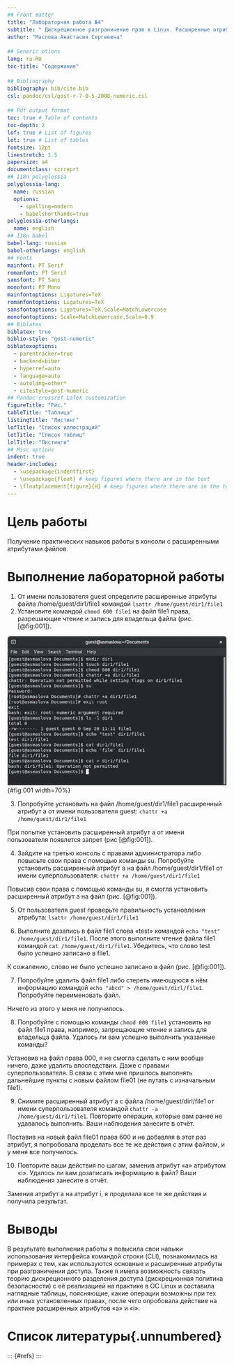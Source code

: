 ```yaml
---
## Front matter
title: "Лабораторная работа №4"
subtitle: " Дискреционное разграничение прав в Linux. Расширенные атрибуты"
author: "Маслова Анастасия Сергеевна"

## Generic otions
lang: ru-RU
toc-title: "Содержание"

## Bibliography
bibliography: bib/cite.bib
csl: pandoc/csl/gost-r-7-0-5-2008-numeric.csl

## Pdf output format
toc: true # Table of contents
toc-depth: 2
lof: true # List of figures
lot: true # List of tables
fontsize: 12pt
linestretch: 1.5
papersize: a4
documentclass: scrreprt
## I18n polyglossia
polyglossia-lang:
  name: russian
  options:
    - spelling=modern
    - babelshorthands=true
polyglossia-otherlangs:
  name: english
## I18n babel
babel-lang: russian
babel-otherlangs: english
## Fonts
mainfont: PT Serif
romanfont: PT Serif
sansfont: PT Sans
monofont: PT Mono
mainfontoptions: Ligatures=TeX
romanfontoptions: Ligatures=TeX
sansfontoptions: Ligatures=TeX,Scale=MatchLowercase
monofontoptions: Scale=MatchLowercase,Scale=0.9
## Biblatex
biblatex: true
biblio-style: "gost-numeric"
biblatexoptions:
  - parentracker=true
  - backend=biber
  - hyperref=auto
  - language=auto
  - autolang=other*
  - citestyle=gost-numeric
## Pandoc-crossref LaTeX customization
figureTitle: "Рис."
tableTitle: "Таблица"
listingTitle: "Листинг"
lofTitle: "Список иллюстраций"
lotTitle: "Список таблиц"
lolTitle: "Листинги"
## Misc options
indent: true
header-includes:
  - \usepackage{indentfirst}
  - \usepackage{float} # keep figures where there are in the text
  - \floatplacement{figure}{H} # keep figures where there are in the text
---
```


# Цель работы

Получение практических навыков работы в консоли с расширенными атрибутами файлов.

# Выполнение лабораторной работы

1. От имени пользователя guest определите расширенные атрибуты файла /home/guest/dir1/file1 командой `lsattr /home/guest/dir1/file1`
2. Установите командой `chmod 600 file1` на файл file1 права, разрешающие чтение и запись для владельца файла (рис. [@fig:001]).

![Выполнение пунктов 1-6](image/1.png){#fig:001 width=70%}

3. Попробуйте установить на файл /home/guest/dir1/file1 расширенный атрибут a от имени пользователя guest: `chattr +a /home/guest/dir1/file1`

При попытке установить расширенный атрибут а от имени пользователя появлется запрет (рис [@fig:001]).

4. Зайдите на третью консоль с правами администратора либо повысьте свои права с помощью команды su. Попробуйте установить расширенный атрибут a на файл /home/guest/dir1/file1 от имени суперпользователя: `chattr +a /home/guest/dir1/file1`

Повысив свои права с помощью команды su, я смогла установить расширенный атрибут а на файл (рис. [@fig:001]).

5. От пользователя guest проверьте правильность установления атрибута: `lsattr /home/guest/dir1/file1`

6. Выполните дозапись в файл file1 слова «test» командой `echo "test" /home/guest/dir1/file1`. После этого выполните чтение файла file1 командой `cat /home/guest/dir1/file1`. Убедитесь, что слово test было успешно записано в file1.

К сожалению, слово не было успешно записано в файл (рис. [@fig:001]).

7. Попробуйте удалить файл file1 либо стереть имеющуюся в нём информацию командой `echo "abcd" > /home/guest/dirl/file1`. Попробуйте переименовать файл.

Ничего из этого у меня не получилось.

8. Попробуйте с помощью команды `chmod 000 file1` установить на файл file1 права, например, запрещающие чтение и запись для владельца файла. Удалось ли вам успешно выполнить указанные команды?

Установив на файл права 000, я не смогла сделать с ним вообще ничего, даже удалить впоследствии. Даже с правами суперпользователя. В связи с этим мне пришлось выполнять дальнейшие пункты с новым файлом file01 (не путать с изначальным file1).

9. Снимите расширенный атрибут a с файла /home/guest/dirl/file1 от имени суперпользователя командой `chattr -a /home/guest/dir1/file1`. Повторите операции, которые вам ранее не удавалось выполнить. Ваши наблюдения занесите в отчёт.

Поставив на новый файл file01 права 600 и не добавляя в этот раз атрибут, я попробовала проделать все те же действия с этим файлом, и у меня все получилось.

10. Повторите ваши действия по шагам, заменив атрибут «a» атрибутом «i». Удалось ли вам дозаписать информацию в файл? Ваши наблюдения занесите в отчёт.

Заменив атрибут а на атрибут i, я проделала все те же действия и получила результат.

# Выводы

В результате выполнения работы я повысила свои навыки использования интерфейса командой строки (CLI), познакомилась на примерах с тем, как используются основные и расширенные атрибуты при разграничении доступа. Также я имела возможность связать теорию дискреционного разделения доступа (дискреционная политика безопасности) с её реализацией на практике в ОС Linux и составила наглядные таблицы, поясняющие, какие операции возможны при тех или иных установленных правах, после чего опробовала действие на практике расширенных атрибутов «а» и «i».

# Список литературы{.unnumbered}

::: {#refs}
:::